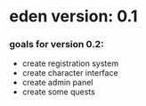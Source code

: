# eden version: 0.1
### goals for version 0.2:
- create registration system
- create character interface
- create admin panel
- create some quests
